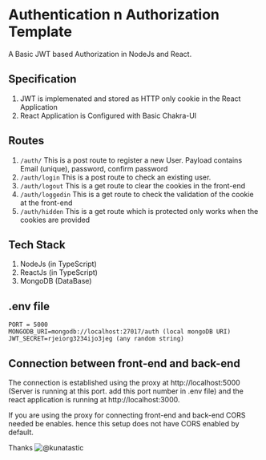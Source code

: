 # Authentication n Authorization Template

A Basic JWT based Authorization in NodeJs and React.

## Specification

1. JWT is implemenated and stored as HTTP only cookie in the React Application
2. React Application is Configured with Basic Chakra-UI

## Routes

1. `/auth/` This is a post route to register a new User. Payload contains Email (unique), password, confirm password
2. `/auth/login` This is a post route to check an existing user.
3. `/auth/logout` This is a get route to clear the cookies in the front-end
4. `/auth/loggedin` This is a get route to check the validation of the cookie at the front-end
5. `/auth/hidden` This is a get route which is protected only works when the cookies are provided

## Tech Stack

1. NodeJs (in TypeScript)
2. ReactJs (in TypeScript)
3. MongoDB (DataBase)

## .env file

    PORT = 5000
    MONGODB_URI=mongodb://localhost:27017/auth (local mongoDB URI)
    JWT_SECRET=rjeiorg3234ijo3jeg (any random string)

## Connection between front-end and back-end

The connection is established using the proxy at http://localhost:5000 (Server is running at this port. add this port number in .env file) and the react application is running at http://localhost:3000.

If you are using the proxy for connecting front-end and back-end CORS needed be enables. hence this setup does not have CORS enabled by default.

Thanks ![@kunatastic](https://www.linkedin.com/in/kunal-kumar-jha/)
